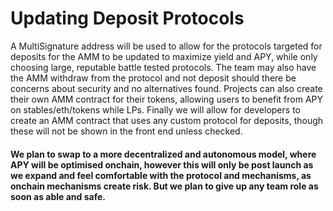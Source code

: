 # **Updating Deposit Protocols**
A MultiSignature address will be used to allow for the protocols targeted for deposits for the AMM to be updated to maximize yield and APY, while only choosing large, reputable battle tested protocols. The team may also have the AMM withdraw from the protocol and not deposit should there be concerns about security and no alternatives found. Projects can also create their own AMM contract for their tokens, allowing users to benefit from APY on stables/eth/tokens while LPs. Finally we will allow for developers to create an AMM contract that uses any custom protocol for deposits, though these will not be shown in the front end unless checked.

#### We plan to swap to a more decentralized and autonomous model, where APY will be optimised onchain, however this will only be post launch as we expand and feel comfortable with the protocol and mechanisms, as onchain mechanisms create risk. But we plan to give up any team role as soon as able and safe.

